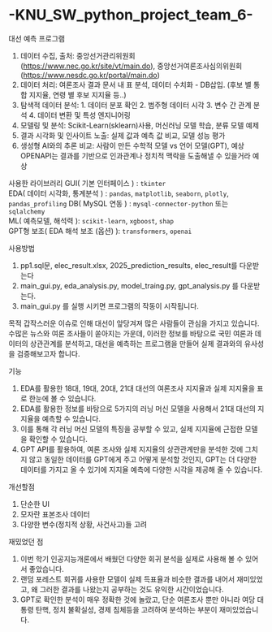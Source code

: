# -KNU_SW_python_project_team_6-
대선 예측 프로그램
1. 데이터 수집, 출처: 중앙선거관리위원회(https://www.nec.go.kr/site/vt/main.do), 중앙선거여론조사심의위원회(https://www.nesdc.go.kr/portal/main.do)
2. 데이터 처리: 여론조사 결과 문서 내 표 분석, 데이터 수치화 - DB삽입. (후보 별 통합 지지율, 연령 별 후보 지지율 등..) 
3. 탐색적 데이터 분석: 1. 데이터 분포 확인 2. 범주형 데이터 시각 3. 변수 간 관계 분석 4. 데이터 변환 및 특성 엔지니어링
4. 모델링 및 분석: Scikit-Learn(sklearn)사용, 머신러닝 모델 학습, 분류 모델 예제
5. 결과 시각화 및 인사이트 노출: 실제 값과 예측 값 비교, 모델 성능 평가
6. 생성형 AI와의 추론 비교: 사람이 만든 수학적 모델 vs 언어 모델(GPT), 예상 OPENAPI는 결과를 기반으로 인과관계나 정치적 맥락을 도출해낼 수 있을거라 예상  

사용한 라이브러리
GUI( 기본 인터페이스 ) :  `tkinter`                                                       
EDA( 데이터 시각화, 통계분석 ) :  `pandas`, `matplotlib`, `seaborn`, `plotly`, `pandas_profiling`
DB( MySQL 연동 ) : `mysql-connector-python` 또는 `sqlalchemy`                        
ML( 예측모델, 해석력 ): `scikit-learn`, `xgboost`, `shap`                               
GPT형 보조( EDA 해석 보조 (옵션) ): `transformers`, `openai`                                        

사용방법
1. pp1.sql문, elec_result.xlsx, 2025_prediction_results, elec_result를 다운받는다
2. main_gui.py, eda_analysis.py, model_traing.py, gpt_analysis.py 를 다운받는다.
3. main_gui.py 를 실행 시키면 프로그램의 작동이 시작됩니다.

목적
갑작스러운 이슈로 인해 대선이 앞당겨져 많은 사람들이 관심을 가지고 있습니다. 수많은 뉴스와 여론 조사들이 쏟아지는 가운데,
이러한 정보를 바탕으로 국민 여론과 데이터의 상관관계를 분석하고, 대선을 예측하는 프로그램을 만들어 실제 결과와의 유사성을 
검증해보고자 합니다.

기능
1. EDA를 활용한 18대, 19대, 20대, 21대 대선의 여론조사 지지율과 실제 지지율을 표로 한눈에 볼 수 있습니다.
2. EDA를 활용한 정보를 바탕으로 5가지의 러닝 머신 모델을 사용해서 21대 대선의 지지율을 예측할 수 있습니다.
3. 이를 통해 각 러닝 머신 모델의 특징을 공부할 수 있고, 실제 지지율에 근접한 모델을 확인할 수 있습니다.
4. GPT API를 활용하여, 여론 조사와 실제 지지율의 상관관계만을 분석한 것에 그치지 않고 동일한 데이터를
   GPT에게 주고 어떻게 분석할 것인지, GPT는 더 다양한 데이터를 가지고 올 수 있기에 지지율 예측에
   다양한 시각을 제공해 줄 수 있습니다.

개선할점
1. 단순한 UI
2. 모자란 표본조사 데이터
3. 다양한 변수(정치적 상황, 사건사고)들 고려

재밌었던 점
1. 이번 학기 인공지능개론에서 배웠던 다양한 회귀 분석을 실제로 사용해 볼 수 있어서 좋았습니다.
2. 랜덤 포레스트 회귀를 사용한 모델이 실제 득표율과 비슷한 결과를 내어서 재미있었고,
   왜 그러한 결과를 나왔는지 공부하는 것도 유익한 시간이었습니다.
4. GPT로 확인한 분석이 매우 정확한 것에 놀랐고, 단순 여론조사 뿐만 아니라
   여당 대통령 탄핵, 정치 불확실성, 경제 침체등을 고려하여 분석하는 부분이
   재미있었습니다.
